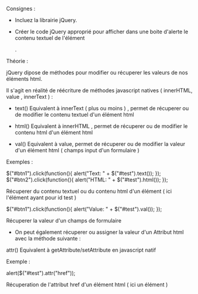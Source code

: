 Consignes :

- Incluez la librairie jQuery.
  
- Créer le code jQuery approprié pour afficher dans une boite d'alerte le contenu textuel de l'élément <p>.

 Théorie :

 jQuery dipose de méthodes pour modifier ou récuperer les valeurs de nos éléments html.

 Il s'agit en réalité de réécriture de méthodes javascript natives ( innerHTML, value , innerText ) :

 - text()
 Equivalent à innerText ( plus ou moins ) , permet de récuperer ou de modifier le contenu textuel d'un élément html

 - html()
 Equivalent à innerHTML , permet de récuperer ou de modifier le contenu html d'un élément html

 - val()
 Equivalent à value, permet de récuperer ou de modifier la valeur d'un élément html ( champs input d'un formulaire )

  Exemples :

  $("#btn1").click(function(){
      alert("Text: " + $("#test").text());
  });
  $("#btn2").click(function(){
      alert("HTML: " + $("#test").html());
  });

  Récuperer du contenu textuel ou du contenu html d'un élément ( ici l'élément ayant pour id test )


  $("#btn1").click(function(){
      alert("Value: " + $("#test").val());
  });

  Récuperer la valeur d'un champs de formulaire



  - On peut également récuperer ou assigner la valeur d'un Attribut html avec la méthode suivante :

  attr()
  Equivalent à getAttribute/setAttribute en javascript natif

  Exemple :

  alert($("#test").attr("href"));

  Récuperation de l'attribut href d'un élément html ( ici un élément <a> )